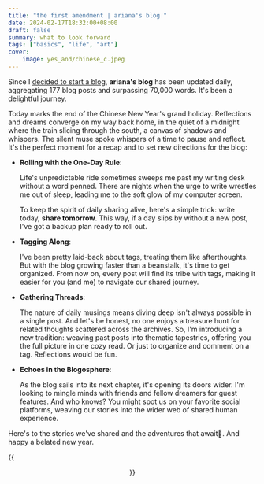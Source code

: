 ```yaml
---
title: "the first amendment | ariana's blog "
date: 2024-02-17T18:32:00+08:00
draft: false
summary: what to look forward
tags: ["basics", "life", "art"]
cover: 
    image: yes_and/chinese_c.jpeg
---
```


Since I [decided to start a blog](/posts/definition/), **ariana's blog** has been updated daily, aggregating 177 blog posts and surpassing 70,000 words. It's been a delightful journey.

Today marks the end of the Chinese New Year's grand holiday. Reflections and dreams converge on my way back home, in the quiet of a midnight where the train slicing through the south, a canvas of shadows and whispers. The silent muse spoke whispers of a time to pause and reflect. It's the perfect moment for a recap and to set new directions for the blog:

- **Rolling with the One-Day Rule**:

    Life's unpredictable ride sometimes sweeps me past my writing desk without a word penned. There are nights when the urge to write wrestles me out of sleep, leading me to the soft glow of my computer screen. 

    To keep the spirit of daily sharing alive, here's a simple trick: write today, **share tomorrow**. This way, if a day slips by without a new post, I've got a backup plan ready to roll out.

- **Tagging Along**:

    I've been pretty laid-back about tags, treating them like afterthoughts. But with the blog growing faster than a beanstalk, it's time to get organized. From now on, every post will find its tribe with tags, making it easier for you (and me) to navigate our shared journey.

- **Gathering Threads**:

    The nature of daily musings means diving deep isn't always possible in a single post. And let's be honest, no one enjoys a treasure hunt for related thoughts scattered across the archives. So, I'm introducing a new tradition: weaving past posts into thematic tapestries, offering you the full picture in one cozy read. Or just to organize and comment on a tag. Reflections would be fun.

- **Echoes in the Blogosphere**:

    As the blog sails into its next chapter, it's opening its doors wider. I'm looking to mingle minds with friends and fellow dreamers for guest features. And who knows? You might spot us on your favorite social platforms, weaving our stories into the wider web of shared human experience.

Here's to the stories we've shared and the adventures that await💖. And happy a belated new year.

{{<figure align="center" src="/yes_and/chinese_c.jpeg" caption="Chinese calligraphy written by my grandmother. I went back to visit her during the holiday. She is an inspire to me. Btw, I'm extremely good at copperplate, perhaps the sense for calligraphy runs in the blood.">}}
